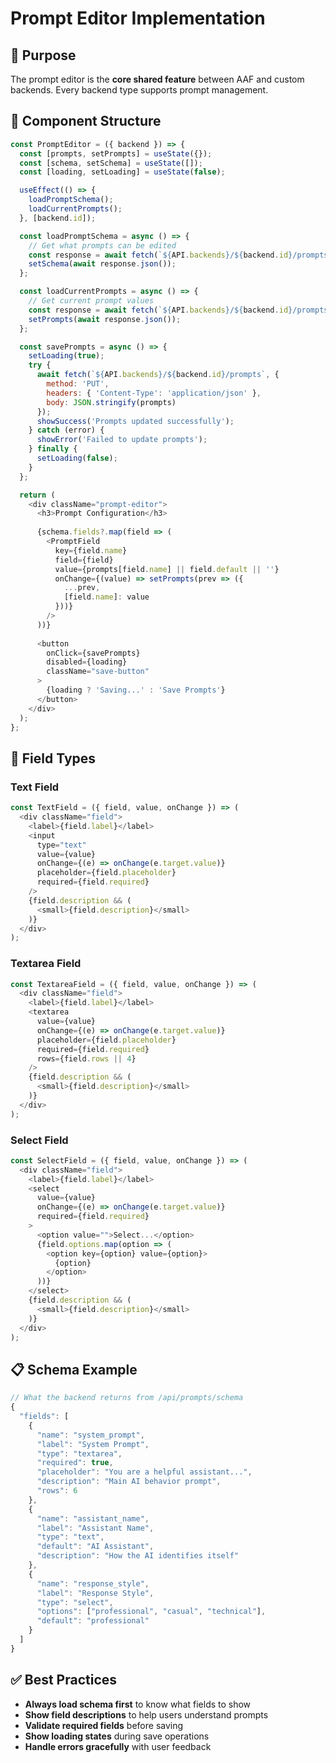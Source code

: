# Prompt Editor Implementation

## 🎯 **Purpose** 
The prompt editor is the **core shared feature** between AAF and custom backends. Every backend type supports prompt management.

## 🧩 **Component Structure**

```javascript
const PromptEditor = ({ backend }) => {
  const [prompts, setPrompts] = useState({});
  const [schema, setSchema] = useState([]);
  const [loading, setLoading] = useState(false);

  useEffect(() => {
    loadPromptSchema();
    loadCurrentPrompts();
  }, [backend.id]);

  const loadPromptSchema = async () => {
    // Get what prompts can be edited
    const response = await fetch(`${API.backends}/${backend.id}/prompts/schema`);
    setSchema(await response.json());
  };

  const loadCurrentPrompts = async () => {
    // Get current prompt values
    const response = await fetch(`${API.backends}/${backend.id}/prompts`);
    setPrompts(await response.json());
  };

  const savePrompts = async () => {
    setLoading(true);
    try {
      await fetch(`${API.backends}/${backend.id}/prompts`, {
        method: 'PUT',
        headers: { 'Content-Type': 'application/json' },
        body: JSON.stringify(prompts)
      });
      showSuccess('Prompts updated successfully');
    } catch (error) {
      showError('Failed to update prompts');
    } finally {
      setLoading(false);
    }
  };

  return (
    <div className="prompt-editor">
      <h3>Prompt Configuration</h3>
      
      {schema.fields?.map(field => (
        <PromptField
          key={field.name}
          field={field}
          value={prompts[field.name] || field.default || ''}
          onChange={(value) => setPrompts(prev => ({
            ...prev,
            [field.name]: value
          }))}
        />
      ))}
      
      <button 
        onClick={savePrompts} 
        disabled={loading}
        className="save-button"
      >
        {loading ? 'Saving...' : 'Save Prompts'}
      </button>
    </div>
  );
};
```

## 🔧 **Field Types**

### **Text Field**
```javascript
const TextField = ({ field, value, onChange }) => (
  <div className="field">
    <label>{field.label}</label>
    <input
      type="text"
      value={value}
      onChange={(e) => onChange(e.target.value)}
      placeholder={field.placeholder}
      required={field.required}
    />
    {field.description && (
      <small>{field.description}</small>
    )}
  </div>
);
```

### **Textarea Field**
```javascript
const TextareaField = ({ field, value, onChange }) => (
  <div className="field">
    <label>{field.label}</label>
    <textarea
      value={value}
      onChange={(e) => onChange(e.target.value)}
      placeholder={field.placeholder}
      required={field.required}
      rows={field.rows || 4}
    />
    {field.description && (
      <small>{field.description}</small>
    )}
  </div>
);
```

### **Select Field**
```javascript
const SelectField = ({ field, value, onChange }) => (
  <div className="field">
    <label>{field.label}</label>
    <select
      value={value}
      onChange={(e) => onChange(e.target.value)}
      required={field.required}
    >
      <option value="">Select...</option>
      {field.options.map(option => (
        <option key={option} value={option}>
          {option}
        </option>
      ))}
    </select>
    {field.description && (
      <small>{field.description}</small>
    )}
  </div>
);
```

## 📋 **Schema Example**

```javascript
// What the backend returns from /api/prompts/schema
{
  "fields": [
    {
      "name": "system_prompt",
      "label": "System Prompt", 
      "type": "textarea",
      "required": true,
      "placeholder": "You are a helpful assistant...",
      "description": "Main AI behavior prompt",
      "rows": 6
    },
    {
      "name": "assistant_name",
      "label": "Assistant Name",
      "type": "text", 
      "default": "AI Assistant",
      "description": "How the AI identifies itself"
    },
    {
      "name": "response_style",
      "label": "Response Style",
      "type": "select",
      "options": ["professional", "casual", "technical"],
      "default": "professional"
    }
  ]
}
```

## ✅ **Best Practices**
- **Always load schema first** to know what fields to show
- **Show field descriptions** to help users understand prompts
- **Validate required fields** before saving
- **Show loading states** during save operations
- **Handle errors gracefully** with user feedback
